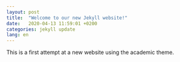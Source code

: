 ```yaml
---
layout: post
title:  "Welcome to our new Jekyll website!"
date:   2020-04-13 11:59:01 +0200
categories: jekyll update
lang: en
---
```


This is a first attempt at a new website using the academic theme.

